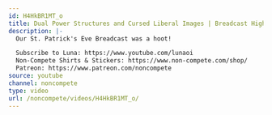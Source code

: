 ```yaml
---
id: H4HkBR1MT_o
title: Dual Power Structures and Cursed Liberal Images | Breadcast Highlights
description: |-
  Our St. Patrick's Eve Breadcast was a hoot!

  Subscribe to Luna: https://www.youtube.com/lunaoi
  Non-Compete Shirts & Stickers: https://www.non-compete.com/shop/
  Patreon: https://www.patreon.com/noncompete
source: youtube
channel: noncompete
type: video
url: /noncompete/videos/H4HkBR1MT_o/
---
```

